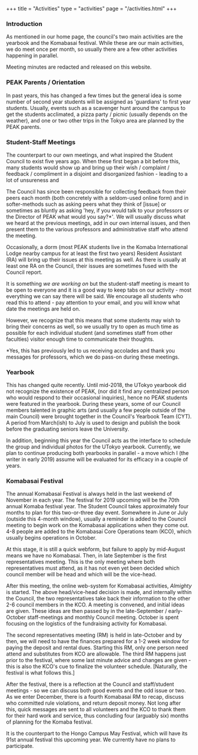 +++
title = "Activities"
type = "activities"
page = "/activities.html"
+++

### Introduction

As mentioned in our home page, the council's two main activities are the yearbook and the Komabasai festival. While these are our main activities, we do meet once per month, so usually there are a few other activities happening in parallel.

Meeting minutes are redacted and released on this website.

### PEAK Parents / Orientation

In past years, this has changed a few times but the general idea is some number of second year students will be assigned as 'guardians' to first year students. Usually, events such as a scavenger hunt around the campus to get the students acclimated, a pizza party / picnic (usually depends on the weather), and one or two other trips in the Tokyo area are planned by the PEAK parents.

### Student-Staff Meetings

The counterpart to our own meetings, and what inspired the Student Council to exist five years ago. When these first began a bit before this, many students would show up and bring up their wish / complaint / feedback / compliment in a disjoint and disorganized fashion - leading to a lot of unsureness and 

The Council has since been responsible for collecting feedback from their peers each month (both concretely with a seldom-used online form) and in softer-methods such as asking peers what they think of \[issue\] or sometimes as bluntly as asking 'hey, if you would talk to your professors or the Director of PEAK what would you say?*'_._ We will usually discuss what we heard at the previous meetings, add in our own internal issues, and then present them to the various professors and administrative staff who attend the meeting.

Occasionally, a dorm (most PEAK students live in the Komaba International Lodge nearby campus for at least the first two years) Resident Assistant (RA) will bring up their issues at this meeting as well. As there is usually at least one RA on the Council, their issues are sometimes fused with the Council report.

It is something _we are working on_ but the student-staff meeting is meant to be open to everyone and it is a good way to keep tabs on our activity - most everything we can say there will be said. We encourage all students who read this to attend - pay attention to your email, and you will know what date the meetings are held on. 

However, we recognize that this means that some students may wish to bring their concerns as well, so we usually try to open as much time as possible for each individual student (and sometimes staff from other faculties) visitor enough time to communicate their thoughts. 

\*Yes, this has previously led to us receiving accolades and thank you messages for professors, which we do pass-on during these meetings.

### Yearbook

This has changed quite recently. Until mid-2018, the UTokyo yearbook did not recognize the existence of PEAK, (nor did it find any centralized person who would respond to their occasional inquiries), hence no PEAK students were featured in the yearbook. During these years, some of our Council members talented in graphic arts (and usually a few people outside of the main Council) were brought together in the Council's Yearbook Team (CYT). A period from March(ish) to July is used to design and publish the book before the graduating seniors leave the University.

In addition, beginning this year the Council acts as the interface to schedule the group and individual photos for the UTokyo yearbook. Currently, we plan to continue producing both yearbooks in parallel - a move which I (the writer in early 2019) assume will be evaluated for its efficacy in a couple of years.

### Komabasai Festival

The annual Komabasai Festival is always held in the last weekend of November in each year. The festival for 2019 upcoming will be the 70th annual Komaba festival year. The Student Council takes approximately four months to plan for this two-or-three day event. Somewhere in June or July (outside this 4-month window), usually a reminder is added to the Council meeting to begin work on the Komabasai applications when they come out. 4-8 people are added to the Komabasai Core Operations team (KCO), which usually begins operations in October. 

At this stage, it is still a quick webform, but failure to apply by mid-August means we have no Komabasai. Then, in late September is the first representatives meeting. This is the only meeting where both representatives must attend, as it has not even yet been decided which council member will be head and which will be the vice-head. 

After this meeting, the online web-system for Komabasai activities, _Almighty_ is started. The above head/vice-head decision is made, and internally within the Council, the two representatives take back their information to the other 2-6 council members in the KCO. A meeting is convened, and initial ideas are given. These ideas are then passed by in the late-September / early-October staff-meetings and monthly Council meeting. October is spent focusing on the logistics of the fundraising activity for Komabasai. 

The second representatives meeting (RM) is held in late-October and by then, we will need to have the finances prepared for a 1-2 week window for paying the deposit and rental dues. Starting this RM, only one person need attend and substitutes from KCO are allowable. The third RM happens just prior to the festival, where some last minute advice and changes are given - this is also the KCO's cue to finalize the volunteer schedule. \[Naturally, the festival is what follows this.\] 

After the festival, there is a reflection at the Council and staff/student meetings - so we can discuss both good events and the odd issue or two. As we enter December, there is a fourth Komabasai RM to recap, discuss who committed rule violations, and return deposit money. Not long after this, quick messages are sent to all volunteers and the KCO to thank them for their hard work and service, thus concluding four (arguably six) months of planning for the Komaba festival.

It is the counterpart to the Hongo Campus May Festival, which will have its 91st annual festival this upcoming year. We currently have no plans to participate.
